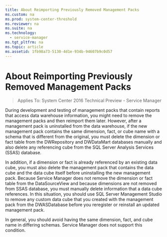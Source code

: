 ```yaml
---
title: About Reimporting Previously Removed Management Packs
ms.custom: na
ms.prod: system-center-threshold
ms.reviewer: na
ms.suite: na
ms.technology: 
  - service-manager
ms.tgt_pltfrm: na
ms.topic: article
ms.assetid: 1fb98a73-5130-4d1e-934b-94607b9c0d57
---
```

# About Reimporting Previously Removed Management Packs

>Applies To: System Center 2016 Technical Preview - Service Manager

During development and testing of management packs that contain reports that access data warehouse information, you might need to remove the management packs and then reimport them later. However, after a management pack is uninstalled from the data warehouse, if the new management pack contains the same dimension, fact, or cube name with a schema that is different from the original, you must delete the dimension or fact table from the DWRepository and DWDataMart databases manually and also delete any referencing cube from the SQL Server Analysis Services (SSAS) database.

In addition, if a dimension or fact is already referenced by an existing data cube, you must also delete the management pack that contains the data cube and the data cube itself before uninstalling the new management pack. Because Service Manager does not remove the dimension or fact table from the DataSourceView and because dimensions are not removed from SSAS database, you must manually delete information that a data cube references. In this situation, you should use SQL Server Management Studio to remove any custom data cube that you created with the management pack from the DWASDatabase before you reregister or reinstall an updated management pack.

In general, you should avoid having the same dimension, fact, and cube name in differing schemas. Service Manager does not support this condition.



